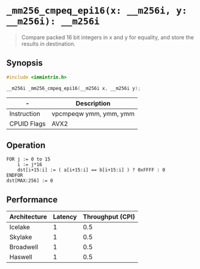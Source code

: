 `_mm256_cmpeq_epi16(x: __m256i, y: __m256i): __m256i`
=====================================================

> Compare packed 16 bit integers in x and y for equality, and store the results in destination.

## Synopsis

```c
#include <immintrin.h>

__m256i _mm256_cmpeq_epi16(__m256i x, __m256i y);
```

| -           | Description            |
| ----------- | ---------------------- |
| Instruction | vpcmpeqw ymm, ymm, ymm |
| CPUID Flags | AVX2                   |

## Operation

```
FOR j := 0 to 15
	i := j*16
	dst[i+15:i] := ( a[i+15:i] == b[i+15:i] ) ? 0xFFFF : 0
ENDFOR
dst[MAX:256] := 0
```

## Performance

| Architecture | Latency | Throughput (CPI) |
| ------------ | ------- | ---------------- |
| Icelake      | 1       | 0.5              |
| Skylake      | 1       | 0.5              |
| Broadwell    | 1       | 0.5              |
| Haswell      | 1       | 0.5              |
